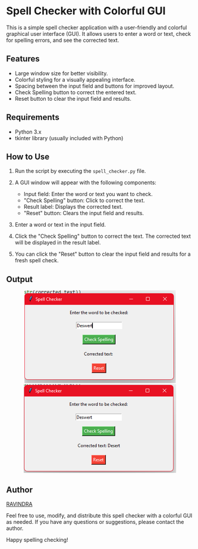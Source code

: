 # Spell Checker with Colorful GUI

This is a simple spell checker application with a user-friendly and colorful graphical user interface (GUI). It allows users to enter a word or text, check for spelling errors, and see the corrected text.

## Features

- Large window size for better visibility.
- Colorful styling for a visually appealing interface.
- Spacing between the input field and buttons for improved layout.
- Check Spelling button to correct the entered text.
- Reset button to clear the input field and results.

## Requirements

- Python 3.x
- tkinter library (usually included with Python)

## How to Use

1. Run the script by executing the `spell_checker.py` file.

2. A GUI window will appear with the following components:
   - Input field: Enter the word or text you want to check.
   - "Check Spelling" button: Click to correct the text.
   - Result label: Displays the corrected text.
   - "Reset" button: Clears the input field and results.

3. Enter a word or text in the input field.

4. Click the "Check Spelling" button to correct the text. The corrected text will be displayed in the result label.

5. You can click the "Reset" button to clear the input field and results for a fresh spell check.

## Output

<div align="center">
<img src="assets/img/image1.png">
<img src="assets/img/image2.png">
</div>

## Author

<a href="https://github.com/06RAVI06">RAVINDRA</a>


Feel free to use, modify, and distribute this spell checker with a colorful GUI as needed. If you have any questions or suggestions, please contact the author.

Happy spelling checking!

